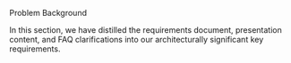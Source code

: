 Problem Background

In this section, we have distilled the requirements document, presentation content, and FAQ clarifications into our architecturally significant key requirements.
